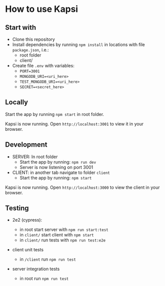 # How to use Kapsi


## Start with

- Clone this repository
- Install dependencies by running ```npm install``` in locations with file ```package.json```, i.e.:
  - root folder
  - client/
- Create file ```.env``` with variables:
  - ```PORT=3001```
  - ```MONGODB_URI=<uri_here>```
  - ```TEST_MONGODB_URI=<uri_here>```
  - ```SECRET=<secret_here>```

## Locally

Start the app by running ```npm start``` in root folder.

Kapsi is now running. Open ```http://localhost:3001``` to view it in your browser.


## Development

- SERVER: In root folder
    - Start the app by running:
    ```npm run dev```
    - Server is now listening on port 3001
- CLIENT: in another tab navigate to folder ```client```
    - Start the app by running:
    ```npm start```

Kapsi is now running. 
Open ```http://localhost:3000``` to view the client in your browser. 


## Testing

- 2e2 (cypress):
  - in root start server with ```npm run start:test```
  - in ```client/``` start client with ```npm start```
  - in ```client/``` run tests with ```npm run test:e2e```

- client unit tests
  - in ```/client``` run ```npm run test```

- server integration tests
  - in root run ```npm run test```
